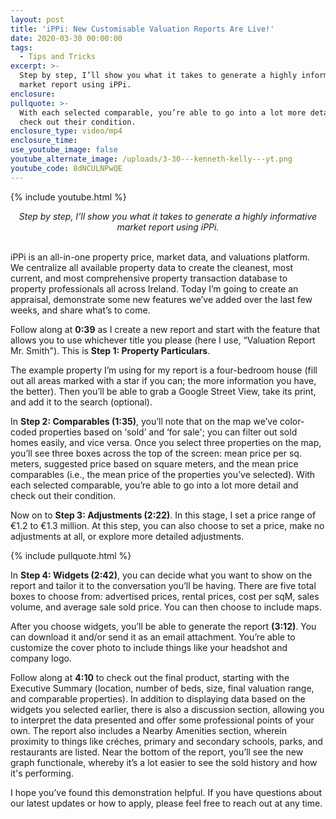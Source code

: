 ```yaml
---
layout: post
title: 'iPPi: New Customisable Valuation Reports Are Live!'
date: 2020-03-30 00:00:00
tags:
  - Tips and Tricks
excerpt: >-
  Step by step, I’ll show you what it takes to generate a highly informative
  market report using iPPi.
enclosure:
pullquote: >-
  With each selected comparable, you’re able to go into a lot more detail and
  check out their condition.
enclosure_type: video/mp4
enclosure_time:
use_youtube_image: false
youtube_alternate_image: /uploads/3-30---kenneth-kelly---yt.png
youtube_code: 8dNCULNPwQE
---
```


{% include youtube.html %}

<center><em>Step by step, I&rsquo;ll show you what it takes to generate a highly informative market report using iPPi.</em></center>

<br>iPPi is an all-in-one property price, market data, and valuations platform. We centralize all available property data to create the cleanest, most current, and most comprehensive property transaction database to property professionals all across Ireland. Today I’m going to create an appraisal, demonstrate some new features we’ve added over the last few weeks, and share what’s to come.

Follow along at **0:39** as I create a new report and start with the feature that allows you to use whichever title you please (here I use, “Valuation Report Mr. Smith"). This is **Step 1: Property Particulars**.

The example property I’m using for my report is a four-bedroom house (fill out all areas marked with a star if you can; the more information you have, the better). Then you’ll be able to grab a Google Street View, take its print, and add it to the search (optional).

In **Step 2: Comparables (1:35)**, you’ll note that on the map we’ve color-coded properties based on ‘sold’ and ‘for sale'; you can filter out sold homes easily, and vice versa. Once you select three properties on the map, you’ll see three boxes across the top of the screen: mean price per sq. meters, suggested price based on square meters, and the mean price comparables (i.e., the mean price of the properties you’ve selected). With each selected comparable, you’re able to go into a lot more detail and check out their condition.

Now on to **Step 3: Adjustments (2:22)**. In this stage, I set a price range of €1.2 to €1.3 million. At this step, you can also choose to set a price, make no adjustments at all, or explore more detailed adjustments.

{% include pullquote.html %}

In **Step 4: Widgets (2:42)**, you can decide what you want to show on the report and tailor it to the conversation you’ll be having. There are five total boxes to choose from: advertised prices, rental prices, cost per sqM, sales volume, and average sale sold price. You can then choose to include maps.

After you choose widgets, you’ll be able to generate the report **(3:12)**. You can download it and/or send it as an email attachment. You’re able to customize the cover photo to include things like your headshot and company logo.

Follow along at **4:10** to check out the final product, starting with the Executive Summary (location, number of beds, size, final valuation range, and comparable properties). In addition to displaying data based on the widgets you selected earlier, there is also a discussion section, allowing you to interpret the data presented and offer some professional points of your own. The report also includes a Nearby Amenities section, wherein proximity to things like créches, primary and secondary schools, parks, and restaurants are listed. Near the bottom of the report, you’ll see the new graph functionale, whereby it’s a lot easier to see the sold history and how it's performing.

I hope you’ve found this demonstration helpful. If you have questions about our latest updates or how to apply, please feel free to reach out at any time.